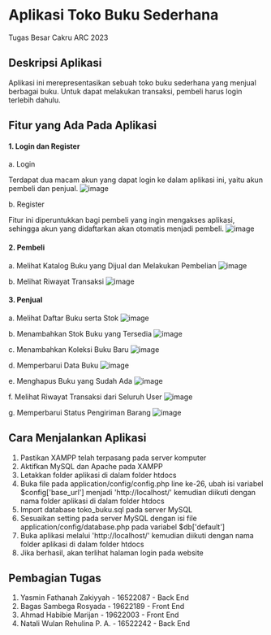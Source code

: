 # Aplikasi Toko Buku Sederhana
Tugas Besar Cakru ARC 2023

## Deskripsi  Aplikasi
Aplikasi ini merepresentasikan sebuah toko buku sederhana yang menjual berbagai buku. Untuk dapat melakukan transaksi, pembeli harus login terlebih dahulu. 


## Fitur yang Ada Pada Aplikasi
#### 1. Login dan Register
   
   a. Login
   
   Terdapat dua macam akun yang dapat login ke dalam aplikasi ini, yaitu akun pembeli dan penjual.
   ![image](https://user-images.githubusercontent.com/101006947/214045158-eb8964ac-5978-4c34-bec0-868d0d3c7bd5.png)
   
   b. Register
   
   Fitur ini diperuntukkan bagi pembeli yang ingin mengakses aplikasi, sehingga akun yang didaftarkan akan otomatis menjadi pembeli.
   ![image](https://user-images.githubusercontent.com/101006947/214045237-376cf944-a59b-4f9e-85f1-adf2a534544e.png)

#### 2. Pembeli

   a. Melihat Katalog Buku yang Dijual dan Melakukan Pembelian
      ![image](https://user-images.githubusercontent.com/101006947/214045756-e9857668-4249-426c-8568-7c04b8ffcec2.png)
   
   b. Melihat Riwayat Transaksi
      ![image](https://user-images.githubusercontent.com/101006947/214056185-93c919a1-4e78-40cc-8a9d-bd6d51df6b9a.png)
   
#### 3. Penjual

   a. Melihat Daftar Buku serta Stok 
      ![image](https://user-images.githubusercontent.com/101006947/214055722-e9c6c5c0-55f5-4a9a-9e3d-bf8de158b429.png)
   
   b. Menambahkan Stok Buku yang Tersedia
      ![image](https://user-images.githubusercontent.com/101006947/214055971-4efac3a9-8380-47e8-9cf5-4e3d3fac5b34.png)
   
   c. Menambahkan Koleksi Buku Baru
      ![image](https://user-images.githubusercontent.com/101006947/214055828-f7a1116f-68d1-41ee-8781-d3181614e588.png)
   
   d. Memperbarui Data Buku
      ![image](https://user-images.githubusercontent.com/101006947/214056492-5011582f-c6ac-4f6c-ab12-1edd5306281f.png)
   
   e. Menghapus Buku yang Sudah Ada
      ![image](https://user-images.githubusercontent.com/101006947/214056668-c2759e80-8409-44b9-9add-48d147267f22.png)
   
   f. Melihat Riwayat Transaksi dari Seluruh User
      ![image](https://user-images.githubusercontent.com/101006947/214056829-85d06b2e-1028-410c-9092-283ba59dfee2.png)
      
   g. Memperbarui Status Pengiriman Barang
      ![image](https://user-images.githubusercontent.com/101006947/214057015-e5a7739a-ec32-427f-a65f-928fe42ef9e1.png)


## Cara Menjalankan Aplikasi
1. Pastikan XAMPP telah terpasang pada server komputer
2. Aktifkan MySQL dan Apache pada XAMPP
3. Letakkan folder aplikasi di dalam folder htdocs
4. Buka file pada application/config/config.php line ke-26, ubah isi variabel $config['base_url'] menjadi 'http://localhost/' kemudian diikuti dengan nama folder aplikasi di dalam folder htdocs
5. Import database toko_buku.sql pada server MySQL 
6. Sesuaikan setting pada server MySQL dengan isi file application/config/database.php pada variabel $db['default']
7. Buka aplikasi melalui 'http://localhost/' kemudian diikuti dengan nama folder aplikasi di dalam folder htdocs
8. Jika berhasil, akan terlihat halaman login pada website

## Pembagian Tugas
1. Yasmin Fathanah Zakiyyah - 16522087 - Back End
2. Bagas Sambega Rosyada - 19622189 - Front End
3. Ahmad Habibie Marijan - 19622003 - Front End
4. Natali Wulan Rehulina P. A. - 16522242  - Back End
